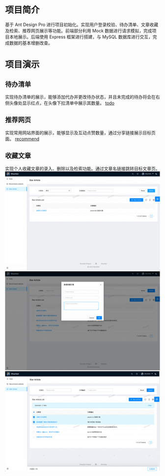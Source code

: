 # 项目简介
基于 Ant Design Pro 进行项目初始化。实现用户登录校验、待办清单、文章收藏及检索、推荐网页展示等功能。前端部分利用 Mock 数据进行请求模拟，完成项目本地展示。后端使用 Express 框架进行搭建，与 MySQL 数据库进行交互，完成数据的基本增删改查。

# 项目演示

## 待办清单
实现待办清单的展示，能够添加代办并更改待办状态，并且未完成的待办将会在右侧头像处显示红点，在头像下拉清单中展示其数量。
[todo](./assets/1.png)

## 推荐网页
实现常用网站界面的展示，能够显示及互动点赞数量，通过分享链接展示目标页面。
[recommend](./assets/2.png)

## 收藏文章
实现个人收藏文章的录入、删除以及检索功能。通过文章名链接跳转目标文章页。
![star](./assets/4.png)
![star2](./assets/5.png)
![star3](./assets/6.png)